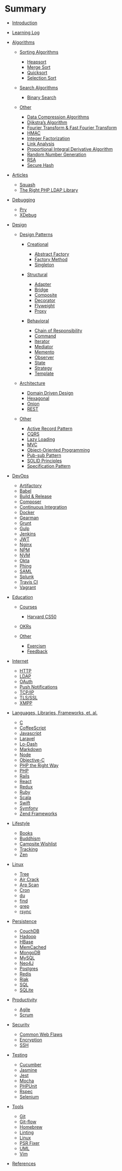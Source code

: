 # Summary

-   [Introduction](README.md)

-   [Learning Log](learning_log.md)

-   [Algorithms](algorithms/README.md)

    -   [Sorting Algorithms](algorithms/sorting.md)

        -   [Heapsort](algorithms/heapsort.md)
        -   [Merge Sort](algorithms/merge_sort.md)
        -   [Quicksort](algorithms/quicksort.md)
        -   [Selection Sort]()

    -   [Search Algorithms](algorithms/search.md)

        -   [Binary Search](algorithms/binary_search.md)

    -   [Other](algorithms/other.md)

        -   [Data Compression Algorithms]()
        -   [Dijkstra’s Algorithm](algorithms/dijkstras_algorithm.md)
        -   [Fourier Transform & Fast Fourier Transform]()
        -   [HMAC](./algorithms/hmac.md)
        -   [Integer Factorization]()
        -   [Link Analysis]()
        -   [Proportional Integral Derivative Algorithm]()
        -   [Random Number Generation]()
        -   [RSA](./algorithms/rsa.md)
        -   [Secure Hash]()

-   [Articles](articles/README.md)

    -   [Squash](articles/squash.md)
    -   [The Right PHP LDAP Library](articles/search_for_php_ldap_library.md)

-   [Debugging](debugging/README.md)

    -   [Pry]()
    -   [XDebug]()

-   [Design](./design/README.md)

    -   [Design Patterns](./design/./design_patterns.md)

        -   [Creational](./design/creational.md)

            -   [Abstract Factory](./design/abstract_factory.md)
            -   [Factory Method](./design/factory_method.md)
            -   [Singleton](./design/singleton.md)

        -   [Structural](./design/structural.md)

            -   [Adapter](/./design/adapter.md)
            -   [Bridge](/./design/bridge.md)
            -   [Composite](/./design/composite.md)
            -   [Decorator](/./design/decorator.md)
            -   [Flyweight](/./design/flyweight.md)
            -   [Proxy](/./design/proxy.md)

        -   [Behavioral](./design/behavioral.md)

            -   [Chain of Responsibility](./design/chain_of_responsibility.md)
            -   [Command](./design/command.md)
            -   [Iterator](./design/iterator.md)
            -   [Mediator](./design/mediator.md)
            -   [Memento](./design/memento.md)
            -   [Observer](./design/observer.md)
            -   [State](./design/state.md)
            -   [Strategy](./design/strategy.md)
            -   [Template](./design/template.md)

    -   [Architecture](./design/architecture.md)

        -   [Domain Driven Design](./design/ddd.md)
        -   [Hexagonal](./design/hexagonal.md)
        -   [Onion](./design/onion.md)
        -   [REST](./design/rest.md)

    -   [Other](./design/other.md)

        -   [Active Record Pattern](./design/active_record_pattern.md)
        -   [CQRS](./design/cqrs.md)
        -   [Lazy Loading](./design/lazy_loading.md)
        -   [MVC](./design/mvc.md)
        -   [Object-Oriented Programming](./design/oop.md)
        -   [Pub-sub Pattern](./design/pub_sub.md)
        -   [SOLID Principles](./design/solid.md)
        -   [Specification Pattern](./design/specification_pattern.md)

-   [DevOps](./dev_ops/README.md)

    -   [Artifactory]()
    -   [Babel]()
    -   [Build & Release]()
    -   [Composer](./dev_ops/composer.md)
    -   [Continuous Integration](./dev_ops/ci.md)
    -   [Docker](./dev_ops/docker.md)
    -   [Gearman](./dev_ops/gearman.md)
    -   [Grunt]()
    -   [Gulp](./dev_ops/gulp.md)
    -   [Jenkins]()
    -   [JWT](./dev_ops/jwt.md)
    -   [Nginx]()
    -   [NPM](./dev_ops/npm.md)
    -   [NVM](./dev_ops/nvm.md)
    -   [Okta]()
    -   [Phing](./dev_ops/phing.md)
    -   [SAML]()
    -   [Splunk]()
    -   [Travis CI](./dev_ops/travis.md)
    -   [Vagrant]()

-   [Education](./education/README.md)

    -   [Courses](./education/courses.md)

        -   [Harvard CS50](./education/harvard_cs50.md)

    -   [OKRs](./education/okrs.md)

    -   [Other](./education/other.md)

        -   [Exercism](./education/exercism.md)
        -   [Feedback](./education/feedback.md)

-   [Internet](./internet/README.md)

    -   [HTTP](./internet/http.md)
    -   [LDAP](./internet/ldap.md)
    -   [OAuth](./internet/oauth.md)
    -   [Push Notifications](./internet/push_notifications.md)
    -   [TCP/IP]()
    -   [TLS/SSL](./internet/tls_ssl.md)
    -   [XMPP](./internet/xmpp.md)

-   [Languages, Libraries, Frameworks, et. al.](./languages/README.md)

    -   [C](./languages/c.md)
    -   [CoffeeScript](./languages/coffeescript.md)
    -   [Javascript](./languages/javascript.md)
    -   [Laravel]()
    -   [Lo-Dash]()
    -   [Markdown](./languages/markdown.md)
    -   [Node]()
    -   [Objective-C](./languages/objective-c.md)
    -   [PHP the Right Way](./languages/php-the-right-way.md)
    -   [PHP](./languages/php.md)
    -   [Rails](./languages/rails.md)
    -   [React](./languages/react.md)
    -   [Redux](./languages/redux.md)
    -   [Ruby](./languages/ruby.md)
    -   [Scala](./languages/scala.md)
    -   [Swift](./languages/swift.md)
    -   [Symfony]()
    -   [Zend Frameworks]()

-   [Lifestyle](./lifestyle/README.md)

    -   [Books](./lifestyle/books.md)
    -   [Buddhism](./lifestyle/buddhism.md)
    -   [Campsite Wishlist](./lifestyle/campsite_wishlist.md)
    -   [Tracking](./lifestyle/tracking.md)
    -   [Zen](./lifestyle/zen.md)

-   [Linux](./linux/README.md)

    -   [Tree](./linux/tree.md)
    -   [Air Crack]()
    -   [Arp Scan]()
    -   [Cron](./linux/cron.md)
    -   [du](./linux/du.md)
    -   [find]()
    -   [grep](./linux/grep.md)
    -   [rsync](./linux/rsync.md)

-   [Persistence](./persistence/README.md)

    -   [CouchDB]()
    -   [Hadoop]()
    -   [HBase]()
    -   [MemCached]()
    -   [MongoDB]()
    -   [MySQL]()
    -   [Neo4J]()
    -   [Postgres](./persistence/postgres.md)
    -   [Redis]()
    -   [Riak]()
    -   [SQL](./persistence/sql.md)
    -   [SQLite](./persistence/sqlite.md)

-   [Productivity](./productivity/README.md)

    -   [Agile](./productivity/agile.md)
    -   [Scrum]()

-   [Security](./security/README.md)

    -   [Common Web Flaws](./security/common_web_./security_flaws.md)
    -   [Encryption](./security/encryption.md)
    -   [SSH](./security/ssh.md)

-   [Testing](./testing/README.md)

    -   [Cucumber]()
    -   [Jasmine]()
    -   [Jest]()
    -   [Mocha]()
    -   [PHPUnit]()
    -   [Rspec](./testing/rspec.md)
    -   [Selenium](./testing/selenium.md)

-   [Tools](./tools/README.md)

    -   [Git](./tools/git.md)
    -   [Git-flow](./tools/git_flow.md)
    -   [Homebrew](./tools/homebrew.md)
    -   [Linting]()
    -   [Linux](./tools/linux.md)
    -   [PSR Fixer](./tools/psr-fixer.md)
    -   [UML](./tools/uml.md)
    -   [Vim](./tools/vim.md)

-   [References](references.md)
